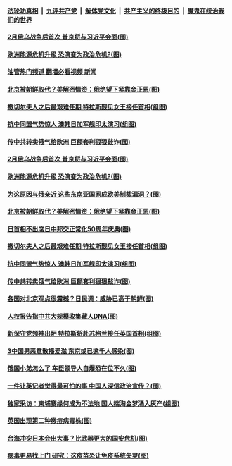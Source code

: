 ####  [法轮功真相](../../../../basic/blob/master/README.md?t=09080831) &nbsp;|&nbsp; [九评共产党](../../../../9ping.md/blob/master/README.md?t=09080831) &nbsp;|&nbsp; [解体党文化](../../../../jtdwh.md/blob/master/README.md?t=09080831)  &nbsp;|&nbsp; [共产主义的终极目的](../../../../gczydzjmd.md/blob/master/README.md?t=09080831) &nbsp;|&nbsp; [魔鬼在统治我们的世界](../../../../mgztzwmdsj.md/blob/master/README.md?t=09080831) 

#### [2月俄乌战争后首次 普京将与习近平会面(图)](../pages/p9/1016139.md?t=09080831) 

#### [欧洲能源危机升级 恐演变为政治危机?(图)](../pages/p9/1016064.md?t=09080831) 

#### [油管热门频道 翻墙必看视频 新闻](http://45.76.130.85:81/youtube.html?09080831)

#### [北京被朝鲜取代？美解密情资：俄绝望下紧靠金正恩(图)](../pages/p9/1016045.md?t=09080831) 

#### [撒切尔夫人之后最艰难任期 特拉斯觐见女王接任首相(组图)](../pages/p9/1016000.md?t=09080831) 

#### [抗中同盟气势惊人 澳韩日加军舰印太演习(组图)](../pages/p9/1015959.md?t=09080831) 

#### [传中共转卖俄气给欧洲&nbsp;巨额套利狠狠敲诈(图)](../pages/p9/1015977.md?t=09080831) 


#### [2月俄乌战争后首次 普京将与习近平会面(图)](../pages/p9/1016139.md?t=09080831) 

#### [欧洲能源危机升级 恐演变为政治危机?(图)](../pages/p9/1016064.md?t=09080831) 

#### [为这原因与俄亲近 这些东南亚国家成欧美制裁漏洞？(图)](../pages/p9/1016070.md?t=09080831) 

#### [北京被朝鲜取代？美解密情资：俄绝望下紧靠金正恩(图)](../pages/p9/1016045.md?t=09080831) 

#### [日首相不出席日中邦交正常化50周年庆典(图)](../pages/p9/1016075.md?t=09080831) 

#### [撒切尔夫人之后最艰难任期 特拉斯觐见女王接任首相(组图)](../pages/p9/1016000.md?t=09080831) 

#### [抗中同盟气势惊人 澳韩日加军舰印太演习(组图)](../pages/p9/1015959.md?t=09080831) 

#### [传中共转卖俄气给欧洲&nbsp;巨额套利狠狠敲诈(图)](../pages/p9/1015977.md?t=09080831) 

#### [各国对北京观点很震撼？日民调：威胁已高于朝鲜(图)](../pages/p9/1015981.md?t=09080831) 

#### [人权报告指中共大规模收集藏人DNA(图)](../pages/p9/1016014.md?t=09080831) 

#### [新保守党领袖出炉 特拉斯将赴苏格兰接任英国首相(组图)](../pages/p9/1015962.md?t=09080831) 

#### [3中国男恶意散播爱滋 东京或已逾千人感染(图)](../pages/p9/1015918.md?t=09080831) 

#### [俄国小弟怎么了 车臣领导人自爆恐在位不久(图)](../pages/p9/1015910.md?t=09080831) 

#### [一件让英记者觉得最可怕的事 中国人深信政治宣传？(图)](../pages/p9/1015888.md?t=09080831) 

#### [独家采访：柬埔寨缘何成为不法地 国人揣淘金梦涌入灰产(组图)](../pages/p9/1015017.md?t=09080831) 


#### [英国出现第二种猴痘病毒株(图)](../pages/p9/1015613.md?t=09080831) 

#### [台海冲突日本会出大事？比武器更大的国安危机(图)](../pages/p9/1015786.md?t=09080831) 

#### [病毒更易找上门 研究：这疫苗恐让免疫系统失灵(图)](../pages/p9/1015770.md?t=09080831) 

<img src='http://gfw-breaker.win/goodnews/indexes/p9.md' width='0px' height='0px'/>
